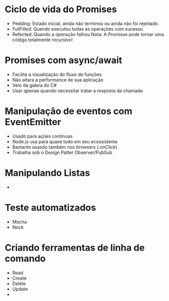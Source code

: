 # Ciclo de vida do Promises
- Pedding: Estado inicial, ainda não terminou ou ainda não foi rejeitado.
- FullFilled: Quando executou todas as operações com sucesso.
- Refected: Quando a operação falhou
Nota: A Promisse pode tornar uma código totalmente recursivo!

# Promises com async/await
- Facilita a visualização do fluxo de funções
- Não altara a performance de sua aplicação
- Veio da galera do C#
- Usar qpenas quando necessitar tratar a resposta da chamada

# Manipulação de eventos com EventEmitter
- Usado para ações contínuas
- Node.js usa para quase tudo em seu ecossistema
- Bastante usasdo também nos browsers (.onClick)
- Trabalha sob o Design Patter Observer/PubSub

# Manipulando Listas
- 

# Teste automatizados
- Mocha
- Nock

# Criando ferramentas de linha de comando
- Read
- Create
- Delele
- Update
- 